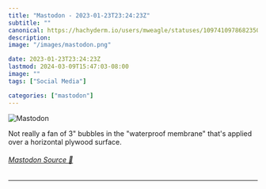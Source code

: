 ```yaml
---
title: "Mastodon - 2023-01-23T23:24:23Z"
subtitle: ""
canonical: https://hachyderm.io/users/mweagle/statuses/109741097868235017
description:
image: "/images/mastodon.png"

date: 2023-01-23T23:24:23Z
lastmod: 2024-03-09T15:47:03-08:00
image: ""
tags: ["Social Media"]

categories: ["mastodon"]
---
```

![Mastodon](/images/mastodon.png)

<p>Not really a fan of 3&quot; bubbles in the &quot;waterproof membrane&quot; that&#39;s applied over a horizontal plywood surface.</p>


###### [Mastodon Source 🐘](https://hachyderm.io/@mweagle/109741097868235017)

___
